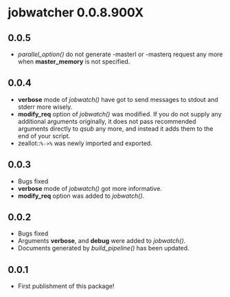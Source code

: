 # jobwatcher 0.0.8.900X

## 0.0.5

* *parallel_option()* do not generate -masterl or -masterq request any more when **master_memory** is not specified.

## 0.0.4

* **verbose** mode of *jobwatch()* have got to send messages to stdout and stderr more wisely.
* **modify_req** option of *jobwatch()* was modified. If you do not supply any additional arguments originally, it does not pass recommended arguments directly to *qsub* any more, and instead it adds them to the end of your script.
* zeallot::`%->%` was newly imported and exported.

## 0.0.3

* Bugs fixed
* **verbose** mode of *jobwatch()* got more informative.
* **modify_req** option was added to *jobwatch()*.

## 0.0.2

* Bugs fixed
* Arguments **verbose**, and **debug** were added to *jobwatch()*.
* Documents generated by *build_pipeline()* has been updated.

## 0.0.1

* First publishment of this package!

